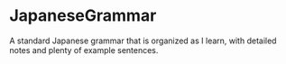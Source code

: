 # JapaneseGrammar
A standard Japanese grammar that is organized as I learn, with detailed notes and plenty of example sentences.
